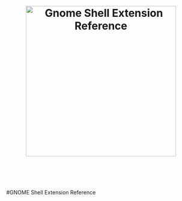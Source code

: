 <h1 align="center">
    <br>
    <img width="400" src="https://raw.githubusercontent.com/julio641742/gnome-shell-extension-reference/master/media/gnome-logo.png" alt="Gnome Shell Extension Reference">
    <br>
    <br>
    <br>
</h1>
#GNOME Shell Extension Reference
